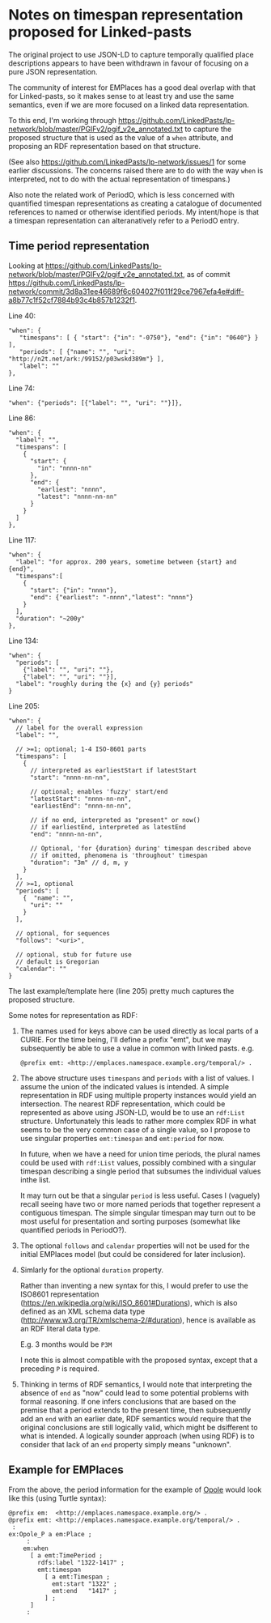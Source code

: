 # Notes on timespan representation proposed for Linked-pasts

The original project to use JSON-LD to capture temporally qualified place descriptions appears to have been withdrawn in favour of focusing on a pure JSON representation.

The community of interest for EMPlaces has a good deal overlap with that for Linked-pasts, so it makes sense to at least try and use the same semantics, even if we are more focused on a linked data representation.

To this end, I'm working through https://github.com/LinkedPasts/lp-network/blob/master/PGIFv2/pgif_v2e_annotated.txt to capture the proposed structure that is used as the value of a `when` attribute, and proposing an RDF representation based on that structure.

(See also https://github.com/LinkedPasts/lp-network/issues/1 for some earlier discussions.  The concerns raised there are to do with the way `when` is interpreted, not to do with the actual representation of timespans.)

Also note the related work of PeriodO, which is less concerned with quantified timespan representations as creating a catalogue of documented references to named or otherwise identified periods.  My intent/hope is that a timespan representation can alteranatively refer to a PeriodO entry.

## Time period representation

Looking at https://github.com/LinkedPasts/lp-network/blob/master/PGIFv2/pgif_v2e_annotated.txt, as of commit https://github.com/LinkedPasts/lp-network/commit/3d8a31ee46689f6c604027f011f29ce7967efa4e#diff-a8b77c1f52cf7884b93c4b857b1232f1.

Line 40:

    "when": {
       "timespans": [ { "start": {"in": "-0750"}, "end": {"in": "0640"} } ],
       "periods": [ {"name": "", "uri": "http://n2t.net/ark:/99152/p03wskd389m"} ],
       "label": ""
    },

Line 74:

    "when": {"periods": [{"label": "", "uri": ""}]},

Line 86:

    "when": {
      "label": "",
      "timespans": [
        {  
          "start": {
            "in": "nnnn-nn"
          },
          "end": {
            "earliest": "nnnn",
            "latest": "nnnn-nn-nn"
          }
        }
      ]
    },

Line 117:

    "when": {
      "label": "for approx. 200 years, sometime between {start} and {end}",
      "timespans":[
        {
          "start": {"in": "nnnn"},
          "end": {"earliest": "-nnnn","latest": "nnnn"}
        }
      ],
      "duration": "~200y"
    },

Line 134:

    "when": {
      "periods": [
        {"label": "", "uri": ""},
        {"label": "", "uri": ""}],       
      "label": "roughly during the {x} and {y} periods"
    }

Line 205:

    "when": {
      // label for the overall expression
      "label": "",
      
      // >=1; optional; 1-4 ISO-8601 parts
      "timespans": [
        {  
          // interpreted as earliestStart if latestStart
          "start": "nnnn-nn-nn", 

          // optional; enables 'fuzzy' start/end
          "latestStart": "nnnn-nn-nn",
          "earliestEnd": "nnnn-nn-nn",

          // if no end, interpreted as "present" or now()
          // if earliestEnd, interpreted as latestEnd 
          "end": "nnnn-nn-nn",

          // Optional, 'for {duration} during' timespan described above
          // if omitted, phenomena is 'throughout' timespan
          "duration": "3m" // d, m, y
        }
      ],
      // >=1, optional
      "periods": [
        {  "name": "", 
          "uri": ""
        }
      ],

      // optional, for sequences
      "follows": "<uri>",

      // optional, stub for future use
      // default is Gregorian
      "calendar": ""
    }

The last example/template here (line 205) pretty much captures the proposed structure.

Some notes for representation as RDF:

1.  The names used for keys above can be used directly as local parts of a CURIE.  For the time being, I'll define a prefix "emt", but we may subsequently be able to use a value in common with linked pasts.  e.g.

        @prefix emt: <http://emplaces.namespace.example.org/temporal/> .

2.  The above structure uses `timespans` and `periods` with a list of values.  I assume the union of the indicated values is intended.  A simple representation in RDF using multiple property instances would yield an intersection.  The nearest RDF representation, which could be represented as above using JSON-LD, would be to use an `rdf:List` structure.  Unfortunately this leads to rather more complex RDF in what seems to be the very common case of a single value, so I propose to use singular properties `emt:timespan` and `emt:period` for now.

    In future, when we have a need for union time periods, the plural names could be used with `rdf:List` values, possibly combined with a singular timespan describing a single period that subsumes the individual values inthe list.

    It may turn out be that a singular `period` is less useful.  Cases I (vaguely) recall seeing have two or more named periods that together represent a contiguous timespan.  The simple singular timespan may turn out to be most useful for presentation and sorting purposes (somewhat like quantified periods in PeriodO?).

3. The optional `follows` and `calendar` properties will not be used for the initial EMPlaces model (but could be considered for later inclusion).

4. Simlarly for the optional `duration` property.

    Rather than inventing a new syntax for this, I would prefer to use the ISO8601 representation (https://en.wikipedia.org/wiki/ISO_8601#Durations), which is also defined as an XML schema data type (http://www.w3.org/TR/xmlschema-2/#duration), hence is available as an RDF literal data type.

    E.g. 3 months would be `P3M`

    I note this is almost compatible with the proposed syntax, except that a preceding `P` is required.

5. Thinking in terms of RDF semantics, I would note that interpreting the absence of `end` as "now" could lead to some potential problems with formal reasoning.  If one infers conclusions that are based on the premise that a period extends to the present time, then subsequently add an `end` with an earlier date, RDF semantics would require that the original conclusions are still logically valid, which might be dsifferent to what is intended.  A logically sounder approach (when using RDF) is to consider that lack of an `end` property simply means "unknown".



## Example for EMPlaces

From the above, the period information for the example of [Opole](20180410-opole-example-data.ttl) would look like this (using Turtle syntax):

    @prefix em:  <http://emplaces.namespace.example.org/> .
    @prefix emt: <http://emplaces.namespace.example.org/temporal/> .
     :
    ex:Opole_P a em:Place ;
         :
        em:when 
          [ a emt:TimePeriod ;
            rdfs:label "1322-1417" ;
            emt:timespan
              [ a emt:Timespan ;
                emt:start "1322" ;
                emt:end   "1417" ;
              ] ;
          ]
         :



